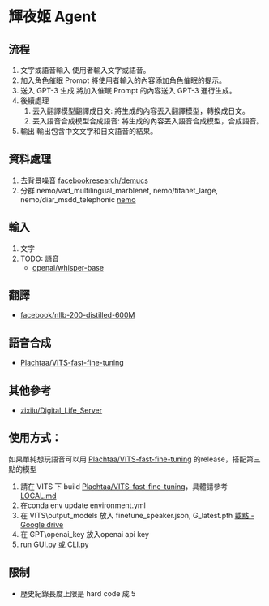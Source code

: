 # 輝夜姬 Agent 

## 流程
1. 文字或語音輸入
使用者輸入文字或語音。
2. 加入角色催眠 Prompt
將使用者輸入的內容添加角色催眠的提示。
3. 送入 GPT-3 生成
將加入催眠 Prompt 的內容送入 GPT-3 進行生成。
4. 後續處理
    1. 丟入翻譯模型翻譯成日文: 將生成的內容丟入翻譯模型，轉換成日文。
    2. 丟入語音合成模型合成語音: 將生成的內容丟入語音合成模型，合成語音。
5. 輸出
輸出包含中文文字和日文語音的結果。

## 資料處理
1. 去背景噪音  [facebookresearch/demucs](https://github.com/facebookresearch/demucs)
2. 分群 nemo/vad_multilingual_marblenet, nemo/titanet_large, nemo/diar_msdd_telephonic [nemo](https://github.com/NVIDIA/NeMo/tree/main)

## 輸入
1. 文字
2. TODO: 語音
    - [openai/whisper-base](https://huggingface.co/openai/whisper-base)

## 翻譯
- [facebook/nllb-200-distilled-600M](https://huggingface.co/facebook/nllb-200-distilled-600M)

## 語音合成
- [Plachtaa/VITS-fast-fine-tuning](https://github.com/Plachtaa/VITS-fast-fine-tuning/tree/main)

## 其他參考
- [zixiiu/Digital_Life_Server](https://github.com/zixiiu/Digital_Life_Server)

## 使用方式：
如果單純想玩語音可以用 [Plachtaa/VITS-fast-fine-tuning](https://github.com/Plachtaa/VITS-fast-fine-tuning/tree/main) 的release，搭配第三點的模型
1. 請在 VITS 下 build [Plachtaa/VITS-fast-fine-tuning](https://github.com/Plachtaa/VITS-fast-fine-tuning/tree/main)，具體請參考 [LOCAL.md](https://github.com/Plachtaa/VITS-fast-fine-tuning/blob/main/LOCAL.md)
2. 在conda env update environment.yml
3. 在 VITS\output_models 放入 finetune_speaker.json, G_latest.pth [載點 - Google drive](https://drive.google.com/drive/folders/1-40Dd3CRDzVGoL5gdRj39oN_uWKdOvp2?usp=sharing)
4. 在 GPT\openai_key 放入openai api key
5. run GUI.py 或 CLI.py

## 限制
- 歷史紀錄長度上限是 hard code 成 5
